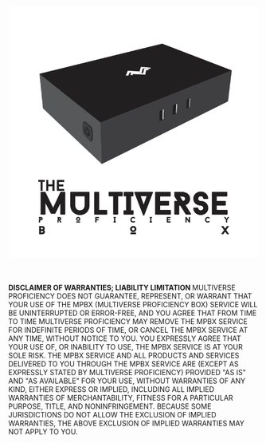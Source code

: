 <p align="center">
 <img src="https://raw.githubusercontent.com/mproficiency/MPBX/master/resource/Intro.jpg">
<br><br><br>
</p>
<b>DISCLAIMER OF WARRANTIES; LIABILITY LIMITATION </b>
MULTIVERSE PROFICIENCY DOES NOT GUARANTEE, REPRESENT, OR WARRANT THAT YOUR USE OF THE MPBX (MULTIVERSE PROFICIENCY BOX) SERVICE WILL BE UNINTERRUPTED OR ERROR-FREE, AND YOU AGREE THAT FROM TIME TO TIME MULTIVERSE PROFICIENCY MAY REMOVE THE MPBX SERVICE FOR INDEFINITE PERIODS OF TIME, OR CANCEL THE MPBX SERVICE AT ANY TIME, WITHOUT NOTICE TO YOU. 
YOU EXPRESSLY AGREE THAT YOUR USE OF, OR INABILITY TO USE, THE MPBX SERVICE IS AT YOUR SOLE RISK. THE MPBX SERVICE AND ALL PRODUCTS AND SERVICES DELIVERED TO YOU THROUGH THE MPBX SERVICE ARE (EXCEPT AS EXPRESSLY STATED BY MULTIVERSE PROFICIENCY) PROVIDED "AS IS" AND "AS AVAILABLE" FOR YOUR USE, WITHOUT WARRANTIES OF ANY KIND, EITHER EXPRESS OR IMPLIED, INCLUDING ALL IMPLIED WARRANTIES OF MERCHANTABILITY, FITNESS FOR A PARTICULAR PURPOSE, TITLE, AND NONINFRINGEMENT. BECAUSE SOME JURISDICTIONS DO NOT ALLOW THE EXCLUSION OF IMPLIED WARRANTIES, THE ABOVE EXCLUSION OF IMPLIED WARRANTIES MAY NOT APPLY TO YOU.

